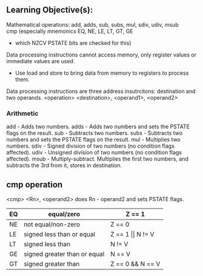 ## Learning Objective(s):
Mathematical operations: add, adds, sub, subs, mul, sdiv, udiv, msub  
cmp (especially mnemonics EQ, NE, LE, LT, GT, GE
* which NZCV PSTATE bits are checked for this)

Data processing instructions cannot access memory, only register values or immediate values are used.
* Use load and store to bring data from memory to registers to process them.

Data processing instructions are three address insutrcitons: destination and two operands.
\<operation> \<destination>, \<operand1>, \<operand2>
### Arithmetic
add - Adds two numbers.
adds - Adds two numbers and sets the PSTATE flags on the result.
sub - Subtracts two numbers.
subs - Subtracts two numbers and sets the PSTATE flags on the result.
mul - Multiplies two numbers.
sdiv - Signed division of two numbers (no condition flags affected).
udiv - Unsigned division of two numbers (no condition flags affected).
msub - Multiply-subtract. Multiplies the first two numbers, and subtracts the 3rd from it, stores in destination.

## cmp operation
\<cmp> \<Rn>, \<operand2> does Rn - operand2 and sets PSTATE flags.

| EQ  | equal/zero                   | Z == 1              |
| --- | ---------------------------- | ------------------- |
| NE  | not equal/non-zero           | Z == 0              |
| LE  | signed less than or equal    | Z \== 1 \|\| N != V |
| LT  | signed less than             | N != V              |
| GE  | signed greater than or equal | N == V              |
| GT  | signed greater than          | Z \== 0 && N == V   |
